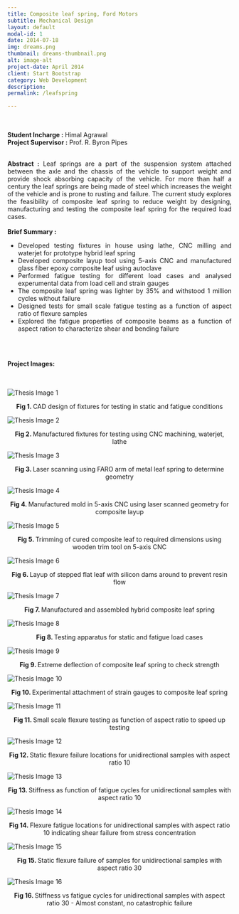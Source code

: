 ```yaml
---
title: Composite leaf spring, Ford Motors
subtitle: Mechanical Design
layout: default
modal-id: 1
date: 2014-07-18
img: dreams.png
thumbnail: dreams-thumbnail.png
alt: image-alt
project-date: April 2014
client: Start Bootstrap
category: Web Development
description:
permalink: /leafspring

---
```


<br>
<br>
<div style="text-align: justify">
<b>Student Incharge :</b> Himal Agrawal
<br>
<b>Project Supervisor :</b> Prof. R. Byron Pipes 
<br>
<br>

<b>Abstract :</b> Leaf springs are a part of the suspension system attached between the axle and the chassis
of the vehicle to support weight and provide shock absorbing capacity of the vehicle. For more than half a century the leaf springs are being made of steel which increases the weight of the vehicle and is prone to rusting and failure. The current study explores the feasibility of composite leaf spring to reduce weight by designing, manufacturing and testing the composite leaf spring for the required load cases.
<br>
<br>
<b> Brief Summary :</b>
<ul>
  <li>Developed testing fixtures in house using lathe, CNC milling and waterjet for prototype hybrid leaf spring</li>
  <li>Developed composite layup tool using 5-axis CNC and manufactured glass fiber epoxy composite leaf using autoclave </li>
  <li>Performed fatigue testing for different load cases and analysed experumental data from load cell and strain gauges</li>
  <li>The composite leaf spring was lighter by 35% and withstood 1 million cycles without failure</li>
  <li>Designed tests for small scale fatigue testing as a function of aspect ratio of flexure samples </li>
  <li>Explored the fatigue properties of composite beams as a function of aspect ration to characterize shear and bending failure</li>

</ul>

<br>
<br>

<b>Project Images:</b>
<br>
<br>
<br>
<div class="row">
<div class="col-md-6 col-md-offset-3">

<img src="img/portfolio/leafspring/1.png" class="img-responsive img-centered" alt="Thesis Image 1">
<p class="text-muted" align = "center"> <b> Fig 1. </b>CAD design of fixtures for testing in static and fatigue conditions</p>

<img src="img/portfolio/leafspring/2.jpg" class="img-responsive img-centered" alt="Thesis Image 2">
<p class="text-muted" align = "center"> <b> Fig 2. </b>Manufactured fixtures for testing using CNC machining, waterjet, lathe</p>

<img src="img/portfolio/leafspring/3.jpg" class="img-responsive img-centered" alt="Thesis Image 3">
<p class="text-muted" align = "center"> <b> Fig 3. </b>Laser scanning using FARO arm of metal leaf spring to determine geometry</p>

<img src="img/portfolio/leafspring/4.jpg" class="img-responsive img-centered" alt="Thesis Image 4">
<p class="text-muted" align = "center"> <b> Fig 4. </b>Manufactured mold in 5-axis CNC using laser scanned geometry for composite layup</p>

<img src="img/portfolio/leafspring/5.jpg" class="img-responsive img-centered" alt="Thesis Image 5">
<p class="text-muted" align = "center"> <b> Fig 5. </b>Trimming of cured composite leaf to required dimensions using wooden trim tool on 5-axis CNC</p>

<img src="img/portfolio/leafspring/6.jpg" class="img-responsive img-centered" alt="Thesis Image 6">
<p class="text-muted" align = "center"> <b> Fig 6. </b>Layup of stepped flat leaf with silicon dams around to prevent resin flow</p>

<img src="img/portfolio/leafspring/7.jpg" class="img-responsive img-centered" alt="Thesis Image 7">
<p class="text-muted" align = "center"> <b> Fig 7. </b>Manufactured and assembled hybrid composite leaf spring</p>

<img src="img/portfolio/leafspring/8.jpg" class="img-responsive img-centered" alt="Thesis Image 8">
<p class="text-muted" align = "center"> <b> Fig 8. </b>Testing apparatus for static and fatigue load cases</p>

<img src="img/portfolio/leafspring/9.png" class="img-responsive img-centered" alt="Thesis Image 9">
<p class="text-muted" align = "center"> <b> Fig 9. </b>Extreme deflection of composite leaf spring to check strength</p>

<img src="img/portfolio/leafspring/10.png" class="img-responsive img-centered" alt="Thesis Image 10">
<p class="text-muted" align = "center"> <b> Fig 10. </b>Experimental attachment of strain gauges to composite leaf spring</p>

<img src="img/portfolio/leafspring/11.png" class="img-responsive img-centered" alt="Thesis Image 11">
<p class="text-muted" align = "center"> <b> Fig 11. </b>Small scale flexure testing as function of aspect ratio to speed up testing</p>

<img src="img/portfolio/leafspring/12.jpg" class="img-responsive img-centered" alt="Thesis Image 12">
<p class="text-muted" align = "center"> <b> Fig 12. </b>Static flexure failure locations for unidirectional samples with aspect ratio 10 </p>

<img src="img/portfolio/leafspring/13.png" class="img-responsive img-centered" alt="Thesis Image 13">
<p class="text-muted" align = "center"> <b> Fig 13. </b>Stiffness as function of fatigue cycles for unidirectional samples with aspect ratio 10</p>

<img src="img/portfolio/leafspring/14.jpg" class="img-responsive img-centered" alt="Thesis Image 14">
<p class="text-muted" align = "center"> <b> Fig 14. </b>Flexure fatigue locations for unidirectional samples with aspect ratio 10 indicating shear failure from stress concentration</p>

<img src="img/portfolio/leafspring/15.jpg" class="img-responsive img-centered" alt="Thesis Image 15">
<p class="text-muted" align = "center"> <b> Fig 15. </b>Static flexure failure of samples for unidirectional samples with aspect ratio 30</p>

<img src="img/portfolio/leafspring/16.png" class="img-responsive img-centered" alt="Thesis Image 16">
<p class="text-muted" align = "center"> <b> Fig 16. </b>Stiffness vs fatigue cycles for unidirectional samples with aspect ratio 30 - Almost constant, no catastrophic failure</p>

</div>


</div>
</div>

